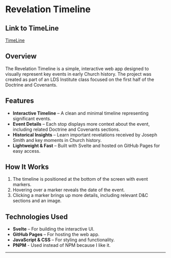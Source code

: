 # Revelation Timeline

## Link to TimeLine
[TimeLine](https://github.com/uplandwave)

## Overview
The Revelation Timeline is a simple, interactive web app designed to visually represent key events in early Church history. The project was created as part of an LDS Institute class focused on the first half of the Doctrine and Covenants.

## Features
- **Interactive Timeline** – A clean and minimal timeline representing significant events.
- **Event Details** – Each stop displays more context about the event, including related Doctrine and Covenants sections.
- **Historical Insights** – Learn important revelations received by Joseph Smith and key moments in Church history.
- **Lightweight & Fast** – Built with Svelte and hosted on GitHub Pages for easy access.

## How It Works
1. The timeline is positioned at the bottom of the screen with event markers.
2. Hovering over a marker reveals the date of the event.
3. Clicking a marker brings up more details, including relevant D&C sections and an image.

## Technologies Used
- **Svelte** – For building the interactive UI.
- **GitHub Pages** – For hosting the web app.
- **JavaScript & CSS** – For styling and functionality.
- **PNPM** - Used instead of NPM because I like it.
---

